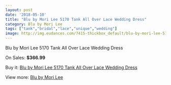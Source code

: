 ```yaml
---
layout: post
date: '2018-05-10'
title: "Blu by Mori Lee 5170 Tank All Over Lace Wedding Dress"
category: Blu by Mori Lee
tags: ["tank","bridal","lace","unique","wedding"]
image: http://img.eudances.com/7415-thickbox_default/blu-by-mori-lee-5170-tank-all-over-lace-wedding-dress.jpg
---
```

Blu by Mori Lee 5170 Tank All Over Lace Wedding Dress

On Sales: **$366.99**
<a href="https://www.eudances.com/en/blu-by-mori-lee/2651-blu-by-mori-lee-5170-tank-all-over-lace-wedding-dress.html"><amp-img layout="responsive" width="600" height="600" src="//img.eudances.com/7415-thickbox_default/blu-by-mori-lee-5170-tank-all-over-lace-wedding-dress.jpg" alt="Blu by Mori Lee 5170 Tank All Over Lace Wedding Dress 0" /></a>
<a href="https://www.eudances.com/en/blu-by-mori-lee/2651-blu-by-mori-lee-5170-tank-all-over-lace-wedding-dress.html"><amp-img layout="responsive" width="600" height="600" src="//img.eudances.com/7420-thickbox_default/blu-by-mori-lee-5170-tank-all-over-lace-wedding-dress.jpg" alt="Blu by Mori Lee 5170 Tank All Over Lace Wedding Dress 1" /></a>
<a href="https://www.eudances.com/en/blu-by-mori-lee/2651-blu-by-mori-lee-5170-tank-all-over-lace-wedding-dress.html"><amp-img layout="responsive" width="600" height="600" src="//img.eudances.com/7419-thickbox_default/blu-by-mori-lee-5170-tank-all-over-lace-wedding-dress.jpg" alt="Blu by Mori Lee 5170 Tank All Over Lace Wedding Dress 2" /></a>
<a href="https://www.eudances.com/en/blu-by-mori-lee/2651-blu-by-mori-lee-5170-tank-all-over-lace-wedding-dress.html"><amp-img layout="responsive" width="600" height="600" src="//img.eudances.com/7418-thickbox_default/blu-by-mori-lee-5170-tank-all-over-lace-wedding-dress.jpg" alt="Blu by Mori Lee 5170 Tank All Over Lace Wedding Dress 3" /></a>
<a href="https://www.eudances.com/en/blu-by-mori-lee/2651-blu-by-mori-lee-5170-tank-all-over-lace-wedding-dress.html"><amp-img layout="responsive" width="600" height="600" src="//img.eudances.com/7417-thickbox_default/blu-by-mori-lee-5170-tank-all-over-lace-wedding-dress.jpg" alt="Blu by Mori Lee 5170 Tank All Over Lace Wedding Dress 4" /></a>
<a href="https://www.eudances.com/en/blu-by-mori-lee/2651-blu-by-mori-lee-5170-tank-all-over-lace-wedding-dress.html"><amp-img layout="responsive" width="600" height="600" src="//img.eudances.com/7416-thickbox_default/blu-by-mori-lee-5170-tank-all-over-lace-wedding-dress.jpg" alt="Blu by Mori Lee 5170 Tank All Over Lace Wedding Dress 5" /></a>

Buy it: [Blu by Mori Lee 5170 Tank All Over Lace Wedding Dress](https://www.eudances.com/en/blu-by-mori-lee/2651-blu-by-mori-lee-5170-tank-all-over-lace-wedding-dress.html "Blu by Mori Lee 5170 Tank All Over Lace Wedding Dress")

View more: [Blu by Mori Lee](https://www.eudances.com/en/39-blu-by-mori-lee "Blu by Mori Lee")